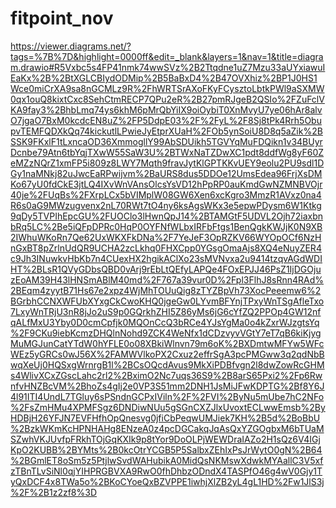 # fitpoint_nov



https://viewer.diagrams.net/?tags=%7B%7D&highlight=0000ff&edit=_blank&layers=1&nav=1&title=diagram.drawio#R5Vxbc5s4FP41nmk74wwSVz%2B2Ttqdne1uZ7Mzu33aUYxiawuIEaKx%2B%2BtXGLCBIydODMip%2B5BaBxD4%2B47OVXhiz%2BP1J0HS1Wce0miCrXA9sa8nGCMLz9R%2FhWRTSrAXoFKyFCysztoLbtkPWl9aSXMW0qx1ouQ8kixtCxc8SehCtmRECP7QPu2eR%2B27pmRJgeB2QSIo%2FZuFclVKA9fay3%2BhbLmq74ys6khM6pMrQbYiIX9oiOybiT0XnMvyU7ye06hAr8alvO7jgaO7BxM0kcdcEN8uZ%2FP5DdpE03%2F%2FyL%2F8Sj8tPk4Rrh5ObupvTEMFQDXkQq74kickutlLPwieJyEtprXUaH%2FOb5ynSoiU8D8q5aZik%2BSSK9FKxlF1tLxncaOD36XmmogllY99AbSDUikh5TGVYqMuFDQikn1v34BUyrDcnbe79Atn6tbYqjTXwW55SaW3U%2BTWxNaTZDwXC1pdt8ddfWg8yF60ZeMZzNQrZ1xmFP5i809z8LWY7Mqth9fravJytKlGPTKKvUEY9eolu2PU9sdl1DGy1naMNkj82uJwcEaRPwijvm%2BaURS8dus5DDOe12UmsEdea96FrjXsDMKo67yU0fdCkE3jtLQ4IXvWnVAnsOlcsYsVD12hPpRP0auKmdGwNZMNBVOjr40je%2FUqBs%2FXrpLCx5bVIMplW08GW6Xen6xcKgro3MmzR1AVxz0na4R6s0aG9MWzugvenx2nL70RWt7tO4ny6ksAgsWKx3e5epwPDysm6W1Ktkg9qDy5TVPIhEpcGU%2FUOClo3lHwnQpJ14%2BTAMGtF5UDVL2Ojh72iaxbnbRq5LC%2Be5iQFpDPRc0HqP0OYFNfWLbxIRFbFtgs1BenQgkKWJjK0N9XB2IWhuWKoRn7Qe62UxWKXFkDNa%2F7YeJeF3OpRZKV66WYOpOCf6NzHnGxBT8pZrlnUdQR9UCHA2zcLkhq0FHXCpp0YGsgOmaAjs8XQ4eNuyZER4c9Jh3INuwkvHbKb7n4CUexHX2hgikAClXo23sMVNvxa2u9414tzqvAGdWDIHT%2BLsR1QVyGDbsQBD0vArj9rEbLtQEfyLAPQe4FOxEPJJ46PsZ1IjDGOjuzEoAM39H43lHNSmABlM40md%2F767a39vur0D%2Fpl3FlhJ8sRnn4RAd%2BEqm4zyytB71Hs67e2xpz4WjMhTOUuQig8zTYZBpVh73XocPeeemw6%2BGrbhCCNXWFUbXYxgCkCwoKHQ0jgeGw0LYvmBFYnjTPxyWnTSgAfleTxo7LxyWnTRjU3nR8jJo2uS9p0GQrkhZHI5Z86yMs6jG6cYfZQ2PPOp4GW12nfqALfMxU3Yby0D0cmCpfjk0MQOnCcQ3bRCe4YJsYgMa0o4kZxrWJzgtsYq%2F9CKu9iebKcmzDHQlnNohd9ZCK4WeNfx1dCDzvyvVGtY7eT7qB6kiKjygMuMGJunCatYTdW0hYFLE0o08XBkiWlnvn79m6oK%2BXDmtwMFYw5WFcWEz5yGRCs0wJ56X%2FAMWVlkoPX2Cxuz2effrSgA3pcPMGww3q2qdNbBwqXeUj0HQSxgWrnrgB1l%2BCsOQcdAvus9MkXiPDBfvgn2l8dwZowRcGHMs4WlivXCxZGscLahc2rl2%2BximO2Nc7uqs36S9%2B8arS65Pxi2%2Fp6RwnfvHNZBcVM%2BhoZs4gIj2e0VP3S51mm2DNH1JsMiJFwKDPTG%2Bf8Y6J4l91ITI4UndL7TGluy6sPSndnGCPxIViln%2F%2FVI%2ByNu5mUbe7hC2NFo%2FsZmHMu4XPMFSgz6DNDiwNUu5gSGnCXZJlxUvoxtECLwwEmsb%2ByHDBjH26YFJN7EVFHfhOpQnesvg0jfiCbPeqwUMJiek7KH%2B5d%2BoBbU%2BzkWKmKcHPNHAHg8ENzeA0z4pcDGCakqJqAsQxYZGOgbxM6bTUaMSZwhVKJUvfpFRkhTOjGqKXIk9p8tYor9DoOLPjWEWDraIAZo2H1sQz6V4IGjKpO2KUBB%2BYMts%2B0kcOtrYCGB5P5SalbxZEhIxPsJrWytO0gN%2B64%2BGmlET8oSm5z5PtjlwSvdWAHubikA0MidQsNKMswXdwkMYAallC3V5xfzTBnTLvSiNl0qjYIHPRGBVXA9RwO0fhDhbzODndX4TASPfO46g4wV0Gjy1TyQxDCF4x8TWa5o%2BKoCYoeQxBZVPPE1iwhjXlZB2yL4gL1HD%2Fw1JlS3j%2F%2B1z2zf8%3D

